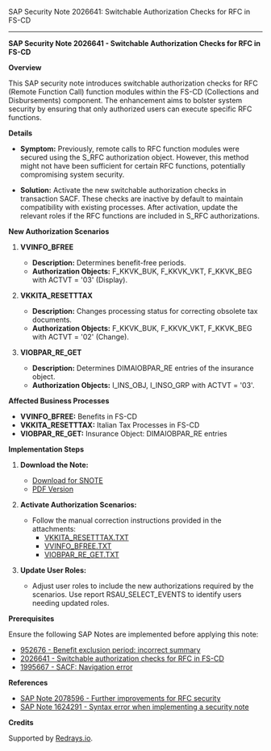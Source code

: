 SAP Security Note 2026641: Switchable Authorization Checks for RFC in FS-CD

---

**SAP Security Note 2026641 - Switchable Authorization Checks for RFC in FS-CD**

**Overview**

This SAP security note introduces switchable authorization checks for RFC (Remote Function Call) function modules within the FS-CD (Collections and Disbursements) component. The enhancement aims to bolster system security by ensuring that only authorized users can execute specific RFC functions.

**Details**

- **Symptom:** Previously, remote calls to RFC function modules were secured using the S_RFC authorization object. However, this method might not have been sufficient for certain RFC functions, potentially compromising system security.

- **Solution:** Activate the new switchable authorization checks in transaction SACF. These checks are inactive by default to maintain compatibility with existing processes. After activation, update the relevant roles if the RFC functions are included in S_RFC authorizations.

**New Authorization Scenarios**

1. **VVINFO_BFREE**
   - **Description:** Determines benefit-free periods.
   - **Authorization Objects:** F_KKVK_BUK, F_KKVK_VKT, F_KKVK_BEG with ACTVT = '03' (Display).

2. **VKKITA_RESETTTAX**
   - **Description:** Changes processing status for correcting obsolete tax documents.
   - **Authorization Objects:** F_KKVK_BUK, F_KKVK_VKT, F_KKVK_BEG with ACTVT = '02' (Change).

3. **VIOBPAR_RE_GET**
   - **Description:** Determines DIMAIOBPAR_RE entries of the insurance object.
   - **Authorization Objects:** I_INS_OBJ, I_INSO_GRP with ACTVT = '03'.

**Affected Business Processes**

- **VVINFO_BFREE:** Benefits in FS-CD
- **VKKITA_RESETTTAX:** Italian Tax Processes in FS-CD
- **VIOBPAR_RE_GET:** Insurance Object: DIMAIOBPAR_RE entries

**Implementation Steps**

1. **Download the Note:**
   - [Download for SNOTE](https://notesdownloads.sap.com/note/0040000012047532017)
   - [PDF Version](https://me.sap.com/sap/support/sfm/notes/print/0002026641?language=en-US&token=250AC057F3016B88197506A0D0C7D741)

2. **Activate Authorization Scenarios:**
   - Follow the manual correction instructions provided in the attachments:
     - [VKKITA_RESETTTAX.TXT](https://userapps.support.sap.com/sap/support/sapnotes/public/services/attachment.htm?iv_key=012006153200000524912014&iv_version=0002&iv_guid=9427A325CED3404083EB835ADDEE0E69)
     - [VVINFO_BFREE.TXT](https://userapps.support.sap.com/sap/support/sapnotes/public/services/attachment.htm?iv_key=012006153200000524912014&iv_version=0002&iv_guid=80B0A5853AD19D43AC19F109FAD783D3)
     - [VIOBPAR_RE_GET.TXT](https://userapps.support.sap.com/sap/support/sapnotes/public/services/attachment.htm?iv_key=012006153200000524912014&iv_version=0002&iv_guid=AF08430987A5B547A2BF25E2F75A21E2)

3. **Update User Roles:**
   - Adjust user roles to include the new authorizations required by the scenarios. Use report RSAU_SELECT_EVENTS to identify users needing updated roles.

**Prerequisites**

Ensure the following SAP Notes are implemented before applying this note:

- [952676 - Benefit exclusion period: incorrect summary](https://me.sap.com/notes/952676)
- [2026641 - Switchable authorization checks for RFC in FS-CD](https://me.sap.com/notes/2026641)
- [1995667 - SACF: Navigation error](https://me.sap.com/notes/1995667)

**References**

- [SAP Note 2078596 - Further improvements for RFC security](https://me.sap.com/notes/2078596)
- [SAP Note 1624291 - Syntax error when implementing a security note](https://me.sap.com/notes/1624291)

**Credits**

Supported by [Redrays.io](https://redrays.io).